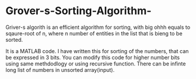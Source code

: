 # Grover-s-Sorting-Algorithm-
Griver-s algorith is an efficient algorithm for sorting, with big ohhh equals to sqaure-root of n, where n number of entities in the list that is bieng to be sorted.

It is a MATLAB code. I have written this for sorting of the numbers, that can be expressed in 3 bits. You can modify this code for higher number bits using same methdodlogy or using recursive function. There can be infinte long list of numbers in unsorted array(input).
